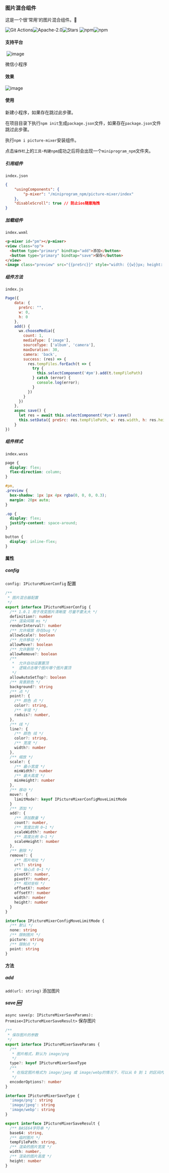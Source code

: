 ### 图片混合组件

这是一个很'常用'的图片混合组件。🍾


![Git Actions](https://img.shields.io/github/workflow/status/LINYISONGER/picture-mixer/npm%20packages%20publish?style=for-the-badge)![Apache-2.0](https://img.shields.io/github/license/linyisonger/picture-mixer?style=for-the-badge)![Stars](https://img.shields.io/github/stars/linyisonger/picture-mixer?style=for-the-badge) ![npm](https://img.shields.io/npm/v/picture-mixer?style=for-the-badge)![npm](https://img.shields.io/npm/dw/picture-mixer?style=for-the-badge)

#### 支持平台

​    ![image](https://img2022.cnblogs.com/blog/1415778/202205/1415778-20220506100852595-613509558.svg) 

微信小程序

#### 效果

![image](https://img2022.cnblogs.com/blog/1415778/202205/1415778-20220510101636124-1571709519.gif)

#### 使用

新建小程序，如果存在跳过此步骤。

在项目目录下执行`npm init`生成`package.json`文件，如果存在`package.json`文件跳过此步骤。

执行`npm i picture-mixer`安装组件。 

点击`操作栏`上的`工具`-`构建npm`成功之后将会出现一个`miniprogram_npm`文件夹。

##### 引用组件

`index.json`

```json
{
    "usingComponents": {
        "p-mixer": "/miniprogram_npm/picture-mixer/index"
    }, 
    "disableScroll": true // 防止ios随意拖拽
}
```

##### 加载组件

`index.wxml`

```html
<p-mixer id="pm"></p-mixer>
<view class="op">
  <button type="primary" bindtap="add">添加</button>
  <button type="primary" bindtap="save">保存</button>
</view>
<image class="preview" src="{{preSrc}}" style="width: {{w}}px; height: {{h}}px;" mode="scaleToFill"></image>
```

##### 组件方法

`index.js`

```js
Page({
    data: {
      preSrc: "",
      w: 0,
      h: 0
    },
    add() {
      wx.chooseMedia({
        count: 1,
        mediaType: ['image'],
        sourceType: ['album', 'camera'],
        maxDuration: 30,
        camera: 'back',
        success: (res) => {
          res.tempFiles.forEach(t => {
            try {
              this.selectComponent('#pm').add(t.tempFilePath)
            } catch (error) {
              console.log(error);
            }
          })
        }
      })
    },
    async save() {
      let res = await this.selectComponent('#pm').save()
      this.setData({ preSrc: res.tempFilePath, w: res.width, h: res.height })
    }
})
```

##### 组件样式

`index.wxss`

```css
page {
  display: flex;
  flex-direction: column;
}

#pm,
.preview {
  box-shadow: 1px 1px 4px rgba(0, 0, 0, 0.3);
  margin: 20px auto;
}

.op {
  display: flex;
  justify-content: space-around;
}

button {
  display: inline-flex;
}
```

#### 属性

##### config

`config: IPictureMixerConfig` 配置 

``` typescript
/**
 * 图片混合器配置
 */
export interface IPictureMixerConfig {
  /** 1.0.1 用于改变图片清晰度 尽量不要太大 */
  definition?: number
  /** 渲染间隔 ms */
  renderInterval?: number
  /** 允许缩放 存在bug */
  allowScale?: boolean
  /** 允许移动 */
  allowMove?: boolean
  /** 允许删除 */
  allowRemove?: boolean
  /**
   *  允许自动设置置顶
   *  逻辑点击哪个图片哪个图片置顶
   */
  allowAutoSetTop?: boolean
  /** 背景颜色 */
  background?: string
  /** 点 */
  point?: {
    /** 颜色 点 */
    color?: string,
    /** 半径 */
    raduis?: number,
  },
  /** 线 */
  line?: {
    /** 颜色 线 */
    color?: string,
    /** 宽度 */
    width?: number
  },
  /** 缩放 */
  scale?: {
    /** 最小宽度 */
    minWidth?: number
    /** 最大高度 */
    minHeight?: number
  },
  /** 移动 */
  move?: {
    limitMode?: keyof IPictureMixerConfigMoveLimitMode
  }
  /** 添加 */
  add?: {
    /** 添加数量 */
    count?: number,
    /** 宽度比例 0~1 */
    scaleWidth?: number
    /** 高度比例 0~1 */
    scaleHeight?: number
  },
  /** 删除 */
  remove?: {
    /** 图片地址 */
    url?: string
    /** 轴心点 0~1 */
    pivotX?: number,
    pivotY?: number,
    /** 相对坐标 */
    offsetX?: number
    offsetY?: number
    width?: number
    height?: number
  }
}

interface IPictureMixerConfigMoveLimitMode {
  /** 默认 */
  none: string
  /** 限制图片 */
  picture: string
  /** 限制点 */
  point: string
}
```

#### 方法

##### add

`add(url: string)` 添加图片

##### save 🆕

`async save(p: IPictureMixerSaveParams): Promise<IPictureMixerSaveResult>` 保存图片

``` typescript
/**
 * 保存图片的参数
 */
export interface IPictureMixerSaveParams {
  /**
   * 图片格式，默认为 image/png
   */
  type?: keyof IPictureMixerSaveType
  /**
   * 在指定图片格式为 image/jpeg 或 image/webp的情况下，可以从 0 到 1 的区间内选择图片的质量。如果超出取值范围，将会使用默认值 0.92。其他参数会被忽略。
   */
  encoderOptions?: number
}

interface IPictureMixerSaveType {
  'image/png': string
  'image/jpeg': string
  'image/webp': string
}

export interface IPictureMixerSaveResult {
  /** BASE64字符串 */
  base64: string,
  /** 临时图片 */
  tempFilePath: string,
  /** 渲染的图片宽度 */
  width: number,
  /** 渲染的图片高度 */
  height: number
}
```

